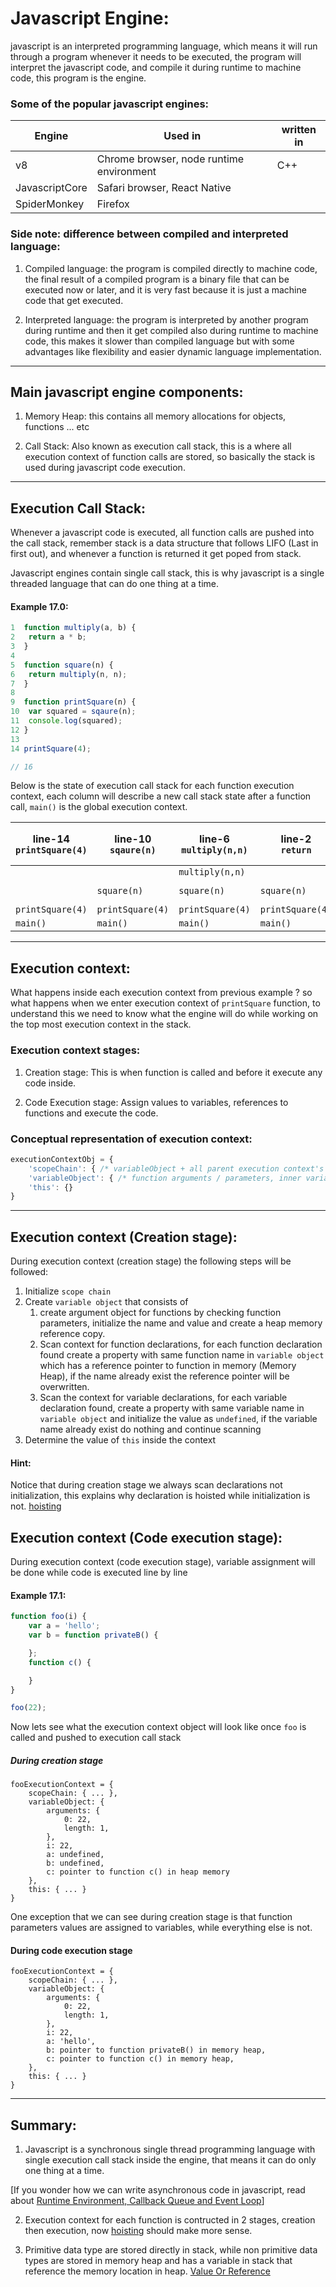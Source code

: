 # Javascript Engine:

javascript is an interpreted programming language, which means it will run through a program whenever it needs to be executed, the program will interpret the javascript code, and compile it during runtime to machine code, this program is the engine.

### Some of the popular javascript engines:

| Engine | Used in | written in | 
|---|---|---|
| v8 | Chrome browser, node runtime environment | C++ |
| JavascriptCore | Safari browser, React Native |  |
| SpiderMonkey | Firefox |  |



### Side note: difference between compiled and interpreted language:

1. Compiled language: the program is compiled directly to machine code, the final result of a compiled program is a binary file that can be executed now or later, and it is very fast because it is just a machine code that get executed.

2. Interpreted language: the program is interpreted by another program during runtime and then it get compiled also during runtime to machine code, this makes it slower than compiled language but with some advantages like flexibility and easier dynamic language implementation.


---

## Main javascript engine components: 

1. Memory Heap: this contains all memory allocations for objects, functions ... etc

2. Call Stack: Also known as execution call stack, this is a where all execution context of function calls are stored, so basically the stack is used during javascript code execution.

---

## Execution Call Stack:

Whenever a javascript code is executed, all function calls are pushed into the call stack, remember stack is a data structure that follows LIFO (Last in first out), and whenever a function is returned it get poped from stack.

Javascript engines contain single call stack, this is why javascript is a single threaded language that can do one thing at a time.

#### Example 17.0:

```javascript
1  function multiply(a, b) {
2	return a * b;
3  }
4
5  function square(n) {
6	return multiply(n, n);
7  }
8
9  function printSquare(n) {
10	var squared = sqaure(n);
11	console.log(squared);
12 }
13
14 printSquare(4);

// 16
```

Below is the state of execution call stack for each function execution context, each column will describe a new call stack state after a function call, `main()` is the global execution context.

| line-14 <br /> `printSquare(4)` | line-10 <br /> `sqaure(n)` | line-6 <br /> `multiply(n,n)` | line-2 <br /> `return` | line-6 <br /> `return` | line-11 <br /> `console.log(squared)` | <br /> `console.log` is returned | line-12 <br /> `implicit return` |
|---|---|---|---|---|---|---|---|
| | | `multiply(n,n)` | | | | | |
| | `square(n)` | `square(n)` | `square(n)` |  | `console.log(squared )` | | |
|`printSquare(4)`| `printSquare(4)` | `printSquare(4)` | `printSquare(4)` |  `printSquare(4)` | `printSquare(4)` | `printSquare(4)` | |
|`main()`| `main()` | `main()` | `main()` |  `main()` | `main()` | `main()` | `main()` |

---

## Execution context:

What happens inside each execution context from previous example ? so what happens when we enter execution context of `printSquare` function, to understand this we need to know what the engine will do while working on the top most execution context in the stack.


### Execution context stages:

1. Creation stage: This is when function is called and before it execute any code inside.

2. Code Execution stage: Assign values to variables, references to functions and execute the code.


### Conceptual representation of execution context:

```javascript
executionContextObj = {
	'scopeChain': { /* variableObject + all parent execution context's variableObject */ },
	'variableObject': { /* function arguments / parameters, inner variable and function declarations */ },
	'this': {}
}
```

---

## Execution context (Creation stage):

During execution context (creation stage) the following steps will be followed:

1. Initialize `scope chain`
2. Create `variable object` that consists of 
	1. create argument object for functions by checking function parameters, initialize the name and value and create a heap memory reference copy.
	2. Scan context for function declarations, for each function declaration found create a property with same function name in `variable object` which has a reference pointer to function in memory (Memory Heap), if the name already exist the reference pointer will be overwritten.
	3. Scan the context for variable declarations, for each variable declaration found, create a property with same variable name in `variable object` and initialize the value as `undefined`, if the variable name already exist do nothing and continue scanning
3. Determine the value of `this` inside the context


#### Hint:

Notice that during creation stage we always scan declarations not initialization, this explains why declaration is hoisted while initialization is not. [hoisting](hoisting.md)


## Execution context (Code execution stage):

During execution context (code execution stage), variable assignment will be done while code is executed line by line


#### Example 17.1: 

```javascript
function foo(i) {
    var a = 'hello';
    var b = function privateB() {

    };
    function c() {

    }
}

foo(22);
```

Now lets see what the execution context object will look like once `foo` is called and pushed to execution call stack


##### During creation stage 
```
fooExecutionContext = {
	scopeChain: { ... },
	variableObject: {
		arguments: {
			0: 22,
			length: 1,
		},
		i: 22,
		a: undefined,
		b: undefined,
		c: pointer to function c() in heap memory
	},
	this: { ... }
}
```

One exception that we can see during creation stage is that function parameters values are assigned to variables, while everything else is not.

#### During code execution stage

```
fooExecutionContext = {
	scopeChain: { ... },
	variableObject: {
		arguments: {
			0: 22,
			length: 1,
		},
		i: 22,
		a: 'hello',
		b: pointer to function privateB() in memory heap,
		c: pointer to function c() in memory heap,
	},
	this: { ... }
}
```


---

## Summary:

1. Javascript is a synchronous single thread programming language with single execution call stack inside the engine, that means it can do only one thing at a time.

[If you wonder how we can write asynchronous code in javascript, read about [Runtime Environment, Callback Queue and Event Loop](runtime-environment.md)]

2. Execution context for each function is contructed in 2 stages, creation then execution, now [hoisting](hoisting.md) should make more sense.

3. Primitive data type are stored directly in stack, while non primitive data types are stored in memory heap and has a variable in stack that reference the memory location in heap. [Value Or Reference](valueOrReference.md)




